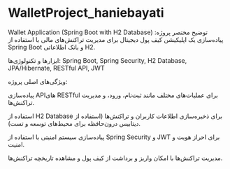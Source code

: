 # WalletProject_haniebayati
Wallet Application (Spring Boot with H2 Database)
توضیح مختصر پروژه: پیاده‌سازی یک اپلیکیشن کیف پول دیجیتال برای مدیریت تراکنش‌های مالی با استفاده از Spring Boot و بانک اطلاعاتی H2.

ابزارها و تکنولوژی‌ها: Spring Boot, Spring Security, H2 Database, JPA/Hibernate, RESTful API, JWT

ویژگی‌های اصلی پروژه:

پیاده‌سازی APIهای RESTful برای عملیات‌های مختلف مانند ثبت‌نام، ورود، و مدیریت تراکنش‌ها.

استفاده از H2 Database برای ذخیره‌سازی اطلاعات کاربران و تراکنش‌ها (استفاده از دیتابیس درون‌حافظه برای محیط‌های توسعه و تست).

پیاده‌سازی سیستم امنیتی با استفاده از Spring Security و JWT برای احراز هویت و امنیت.

مدیریت تراکنش‌ها با امکان واریز و برداشت از کیف پول و مشاهده تاریخچه تراکنش‌ها.
